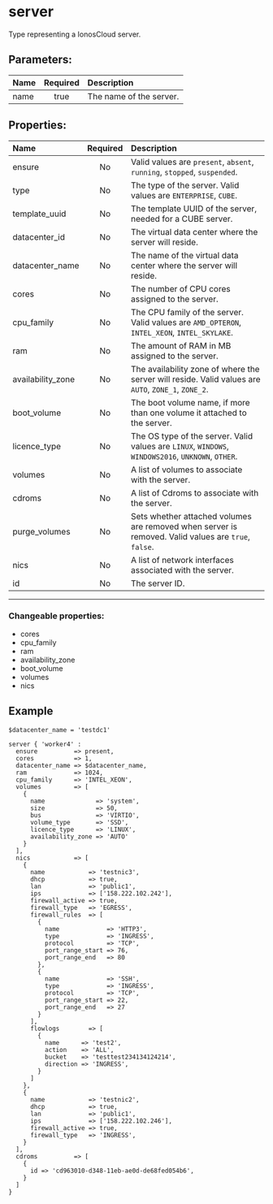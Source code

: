 # server

Type representing a IonosCloud server.

## Parameters:

| Name | Required | Description |
| :--- | :-: | :--- |
| name | true | The name of the server.   |

## Properties:

| Name | Required | Description |
| :--- | :-: | :--- |
| ensure | No |   Valid values are `present`, `absent`, `running`, `stopped`, `suspended`.  |
| type | No | The type of the server.  Valid values are `ENTERPRISE`, `CUBE`.  |
| template_uuid | No | The template UUID of the server, needed for a CUBE server.   |
| datacenter_id | No | The virtual data center where the server will reside.   |
| datacenter_name | No | The name of the virtual data center where the server will reside.   |
| cores | No | The number of CPU cores assigned to the server.   |
| cpu_family | No | The CPU family of the server.  Valid values are `AMD_OPTERON`, `INTEL_XEON`, `INTEL_SKYLAKE`.  |
| ram | No | The amount of RAM in MB assigned to the server.   |
| availability_zone | No | The availability zone of where the server will reside.  Valid values are `AUTO`, `ZONE_1`, `ZONE_2`.  |
| boot_volume | No | The boot volume name, if more than one volume it attached to the server.   |
| licence_type | No | The OS type of the server.  Valid values are `LINUX`, `WINDOWS`, `WINDOWS2016`, `UNKNOWN`, `OTHER`.  |
| volumes | No | A list of volumes to associate with the server.   |
| cdroms | No | A list of Cdroms to associate with the server.   |
| purge_volumes | No | Sets whether attached volumes are removed when server is removed.  Valid values are `true`, `false`.  |
| nics | No | A list of network interfaces associated with the server.   |
| id | No | The server ID.   |
***


### Changeable properties:

* cores
* cpu_family
* ram
* availability_zone
* boot_volume
* volumes
* nics


## Example

```text
$datacenter_name = 'testdc1'

server { 'worker4' :
  ensure          => present,
  cores           => 1,
  datacenter_name => $datacenter_name,
  ram             => 1024,
  cpu_family      => 'INTEL_XEON',
  volumes         => [
    {
      name              => 'system',
      size              => 50,
      bus               => 'VIRTIO',
      volume_type       => 'SSD',
      licence_type      => 'LINUX',
      availability_zone => 'AUTO'
    }
  ],
  nics            => [
    {
      name            => 'testnic3',
      dhcp            => true,
      lan             => 'public1',
      ips             => ['158.222.102.242'],
      firewall_active => true,
      firewall_type   => 'EGRESS',
      firewall_rules  => [
        {
          name             => 'HTTP3',
          type             => 'INGRESS',
          protocol         => 'TCP',
          port_range_start => 76,
          port_range_end   => 80
        },
        {
          name             => 'SSH',
          type             => 'INGRESS',
          protocol         => 'TCP',
          port_range_start => 22,
          port_range_end   => 27
        }
      ],
      flowlogs        => [
        {
          name      => 'test2',
          action    => 'ALL',
          bucket    => 'testtest234134124214',
          direction => 'INGRESS',
        }
      ]
    },
    {
      name            => 'testnic2',
      dhcp            => true,
      lan             => 'public1',
      ips             => ['158.222.102.246'],
      firewall_active => true,
      firewall_type   => 'INGRESS',
    }
  ],
  cdroms          => [
    {
      id => 'cd963010-d348-11eb-ae0d-de68fed054b6',
    }
  ]
}

```
